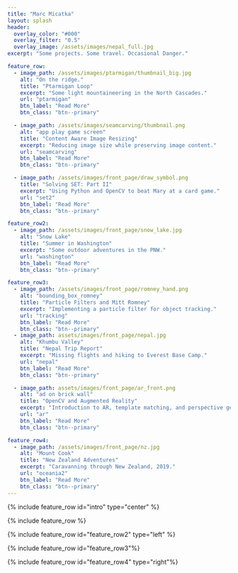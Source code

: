 ```yaml
---
title: "Marc Micatka"
layout: splash
header:
  overlay_color: "#000"
  overlay_filter: "0.5"
  overlay_image: /assets/images/nepal_full.jpg
excerpt: "Some projects. Some travel. Occasional Danger."

feature_row:
  - image_path: /assets/images/ptarmigan/thumbnail_big.jpg
    alt: "On the ridge."
    title: "Ptarmigan Loop"
    excerpt: "Some light mountaineering in the North Cascades."
    url: "ptarmigan"
    btn_label: "Read More"
    btn_class: "btn--primary"

  - image_path: /assets/images/seamcarving/thumbnail.png
    alt: "app play game screen"
    title: "Content Aware Image Resizing"
    excerpt: "Reducing image size while preserving image content."
    url: "seamcarving"
    btn_label: "Read More"
    btn_class: "btn--primary"

  - image_path: /assets/images/front_page/draw_symbol.png
    title: "Solving SET: Part II"
    excerpt: "Using Python and OpenCV to beat Mary at a card game."
    url: "set2"
    btn_label: "Read More"
    btn_class: "btn--primary"

feature_row2:
  - image_path: /assets/images/front_page/snow_lake.jpg
    alt: "Snow Lake"
    title: "Summer in Washington"
    excerpt: "Some outdoor adventures in the PNW."
    url: "washington"
    btn_label: "Read More"
    btn_class: "btn--primary"

feature_row3:
  - image_path: /assets/images/front_page/romney_hand.png
    alt: "bounding_box_romney"
    title: "Particle Filters and Mitt Romney"
    excerpt: "Implementing a particle filter for object tracking."
    url: "tracking"
    btn_label: "Read More"
    btn_class: "btn--primary"
  - image_path: assets/images/front_page/nepal.jpg
    alt: "Khumbu Valley"
    title: "Nepal Trip Report"
    excerpt: "Missing flights and hiking to Everest Base Camp."
    url: "nepal"
    btn_label: "Read More"
    btn_class: "btn--primary"

  - image_path: assets/images/front_page/ar_front.png
    alt: "ad on brick wall"
    title: "OpenCV and Augmented Reality"
    excerpt: "Introduction to AR, template matching, and perspective geometry."
    url: "ar"
    btn_label: "Read More"
    btn_class: "btn--primary"

feature_row4:
  - image_path: /assets/images/front_page/nz.jpg
    alt: "Mount Cook"
    title: "New Zealand Adventures"
    excerpt: "Caravanning through New Zealand, 2019."
    url: "oceania2"
    btn_label: "Read More"
    btn_class: "btn--primary"
---
```


{% include feature_row id="intro" type="center" %}

{% include feature_row %}

{% include feature_row id="feature_row2" type="left" %}

{% include feature_row id="feature_row3"%}

{% include feature_row id="feature_row4" type="right"%}